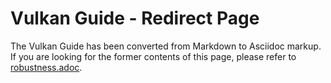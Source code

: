 # Vulkan Guide - Redirect Page

The Vulkan  Guide has been converted from Markdown to Asciidoc markup. If you are looking for the former contents of this page, please refer to [robustness.adoc](./robustness.adoc).

